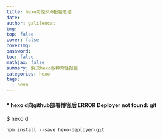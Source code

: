 ```yaml
---
title: hexo奇怪BUG报错总结
date: 
author: galileocat
img: 
top: false
cover: false
coverImg: 
password: 
toc: false
mathjax: false
summary: 解决hexo各种奇怪报错
categories: hexo
tags:
  - hexo
---
```


#### * hexo d向github部署博客后 ERROR Deployer not found: git

$ hexo d
```
npm install --save hexo-deployer-git
```


